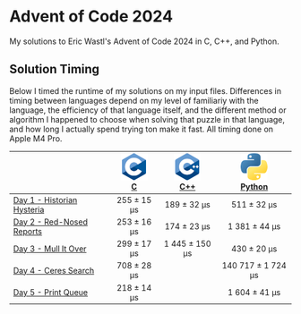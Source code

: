 # Advent of Code 2024

My solutions to Eric Wastl's Advent of Code 2024 in C, C++, and Python.

## Solution Timing

Below I timed the runtime of my solutions on my input files. Differences in timing between languages depend on my level of familiariy with the language, the efficiency of that language itself, and the different method or algorithm I happened to choose when solving that puzzle in that language, and how long I actually spend trying ton make it fast. All timing done on Apple M4 Pro.

|                                                                   | [![C](aoc24c/c.png)](/aoc24c/)<br>[C](/aoc24c/) | [![C](aoc24cpp/cpp.png)](/aoc24cpp/)<br>[C++](/aoc24cpp/) | [![Python](aoc24py/py.png)](/aoc24py/)<br>[Python](/aoc24py/) |
|:------------------------------------------------------------------|:-----------------------------------------------:|:---------------------------------------------------------:|:-------------------------------------------------------------:|
| [Day 1 - Historian Hysteria](https://adventofcode.com/2024/day/1) |     255 ±  15 μs                                |     189 ±  32 μs                                          |     511 ±    32 μs                                            |
| [Day 2 - Red-Nosed Reports](https://adventofcode.com/2024/day/2)  |     253 ±  16 μs                                |     174 ±  23 μs                                          |   1 381 ±    44 μs                                            |
| [Day 3 - Mull It Over](https://adventofcode.com/2024/day/3)       |     299 ±  17 μs                                |   1 445 ± 150 μs                                          |     430 ±    20 μs                                            |
| [Day 4 - Ceres Search](https://adventofcode.com/2024/day/4)       |     708 ±  28 μs                                |                                                           | 140 717 ± 1 724 μs                                            |
| [Day 5 - Print Queue](https://adventofcode.com/2024/day/5)        |     218 ±  14 μs                                |                                                           |   1 604 ±    41 μs                                            |
